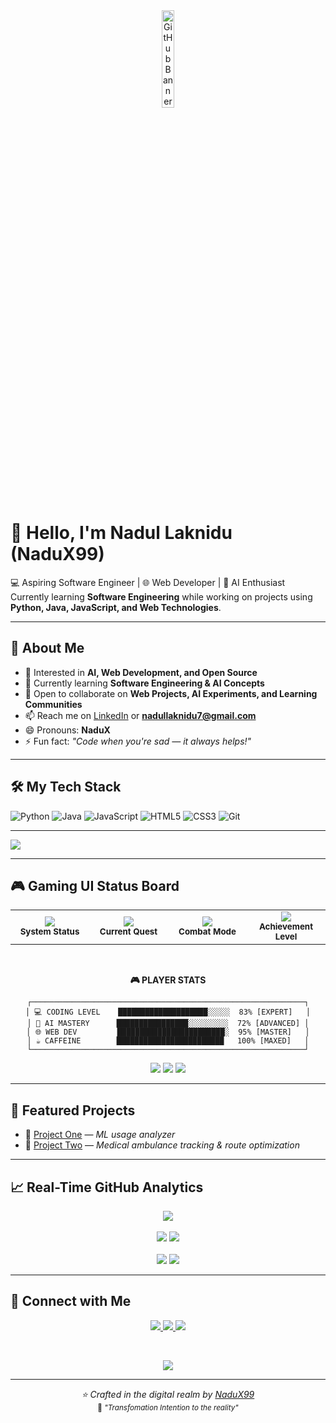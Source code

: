 
<div align="center">
  <img src="https://github.com/user-attachments/assets/bd438c2c-8b88-4a65-bedc-362db9fe016f" width="20%" alt="GitHub Banner"/>
</div>

# 👋 Hello, I'm Nadul Laknidu (NaduX99)
💻 Aspiring Software Engineer | 🌐 Web Developer | 🤖 AI Enthusiast  
Currently learning **Software Engineering** while working on projects using **Python, Java, JavaScript, and Web Technologies**.

---

## 👀 About Me
- 🎯 Interested in **AI, Web Development, and Open Source**
- 🌱 Currently learning **Software Engineering & AI Concepts**
- 💬 Open to collaborate on **Web Projects, AI Experiments, and Learning Communities**
- 📫 Reach me on [LinkedIn](https://www.linkedin.com/in/nadul-laknidu-53a244357) or **nadullaknidu7@gmail.com**
- 😄 Pronouns: **NaduX**
- ⚡ Fun fact: *"Code when you're sad — it always helps!"*

---

## 🛠 My Tech Stack
![Python](https://img.shields.io/badge/-Python-05122A?style=flat&logo=python)
![Java](https://img.shields.io/badge/-Java-05122A?style=flat&logo=java)
![JavaScript](https://img.shields.io/badge/-JavaScript-05122A?style=flat&logo=javascript)
![HTML5](https://img.shields.io/badge/-HTML5-05122A?style=flat&logo=html5)
![CSS3](https://img.shields.io/badge/-CSS3-05122A?style=flat&logo=css3)
![Git](https://img.shields.io/badge/-Git-05122A?style=flat&logo=git)

---

<!-- Modern GitHub Trophies -->
<img src="https://github-profile-trophy.vercel.app/?username=NaduX99&theme=radical&no-frame=true&no-bg=false&margin-w=4&row=2&column=4&rank=SECRET,SSS,SS,S,AAA,AA,A,B,C" />

</div>

---

## 🎮 Gaming UI Status Board
<div align="center">
  
<!-- Cyberpunk Style Status Cards -->
<table>
<tr>
<td align="center" width="25%">
<img src="https://img.shields.io/badge/⚡_POWER_CORE-ONLINE-00ff41?style=for-the-badge&logo=lightning&logoColor=white&labelColor=0d1117&color=00ff41" />
<br>
<sub><b>System Status</b></sub>
</td>
<td align="center" width="25%">
<img src="https://img.shields.io/badge/🎯_MISSION-CODING-ff073a?style=for-the-badge&logo=target&logoColor=white&labelColor=0d1117&color=ff073a" />
<br>
<sub><b>Current Quest</b></sub>
</td>
<td align="center" width="25%">
<img src="https://img.shields.io/badge/🔥_STREAK-ACTIVE-ffa500?style=for-the-badge&logo=fire&logoColor=white&labelColor=0d1117&color=ffa500" />
<br>
<sub><b>Combat Mode</b></sub>
</td>
<td align="center" width="25%">
<img src="https://img.shields.io/badge/🏆_RANK-LEGEND-9945ff?style=for-the-badge&logo=trophy&logoColor=white&labelColor=0d1117&color=9945ff" />
<br>
<sub><b>Achievement Level</b></sub>
</td>
</tr>
</table>

<!-- Gaming Progress Bars -->
<br>

**🎮 PLAYER STATS**
```
┌─────────────────────────────────────────────────────────────┐
│ 💻 CODING LEVEL    ████████████████████░░░░░  83% [EXPERT]   │
│ 🤖 AI MASTERY      ████████████████░░░░░░░░░  72% [ADVANCED] │
│ 🌐 WEB DEV         ████████████████████████░  95% [MASTER]   │
│ ☕ CAFFEINE        ████████████████████████   100% [MAXED]   │
└─────────────────────────────────────────────────────────────┘
```

<!-- Neon Style Badges -->
<img src="https://img.shields.io/badge/🌟_XP_EARNED-15,847-00d4ff?style=for-the-badge&logo=star&logoColor=white&labelColor=000000" />
<img src="https://img.shields.io/badge/⚔️_BUGS_DEFEATED-342-ff4757?style=for-the-badge&logo=bug&logoColor=white&labelColor=000000" />
<img src="https://img.shields.io/badge/🎨_PROJECTS_BUILT-28-5f27cd?style=for-the-badge&logo=rocket&logoColor=white&labelColor=000000" />

</div>

---

## 🌟 Featured Projects
- 🔧 [Project One](https://github.com/NaduX99/project-one) — *ML usage analyzer*
- 🚀 [Project Two](https://github.com/NaduX99/project-two) — *Medical ambulance tracking & route optimization*

---

## 📈 Real-Time GitHub Analytics
<div align="center">
  <!-- Updated profile summary with faster refresh -->
  <img src="https://github-profile-summary-cards.vercel.app/api/cards/profile-details?username=NaduX99&theme=radical" />
  <br><br>
  <!-- Language cards with better caching -->
  <img src="https://github-profile-summary-cards.vercel.app/api/cards/repos-per-language?username=NaduX99&theme=radical" />
  <img src="https://github-profile-summary-cards.vercel.app/api/cards/most-commit-language?username=NaduX99&theme=radical" />
  <br><br>
  <!-- Additional analytics -->
  <img src="https://github-profile-summary-cards.vercel.app/api/cards/stats?username=NaduX99&theme=radical" />
  <img src="https://github-profile-summary-cards.vercel.app/api/cards/productive-time?username=NaduX99&theme=radical&utcOffset=5.5" />
</div>

---

## 🔗 Connect with Me
<p align="center">
  <a href="https://github.com/NaduX99">
    <img src="https://img.shields.io/badge/GitHub-100000?style=for-the-badge&logo=github&logoColor=white&labelColor=000000" />
  </a>
  <a href="https://www.linkedin.com/in/nadul-laknidu-53a244357">
    <img src="https://img.shields.io/badge/LinkedIn-0077B5?style=for-the-badge&logo=linkedin&logoColor=white&labelColor=000000" />
  </a>
  <a href="mailto:nadullaknidu7@gmail.com">
    <img src="https://img.shields.io/badge/Gmail-D14836?style=for-the-badge&logo=gmail&logoColor=white&labelColor=000000" />
  </a>
</p>

<!-- Gaming Terminal Style Footer -->
<div align="center">
<br>
<p>
  <img src="https://komarev.com/ghpvc/?username=NaduX99&label=MATRIX+ACCESSED&color=00ff00&style=for-the-badge&labelColor=000000" />
</p>

</div>

---

<div align="center">
  <i>⭐️ Crafted in the digital realm by <a href="https://github.com/NaduX99">NaduX99</a></i>
  <br>
  <sub>🚀 <i>"Transfomation Intention to the reality"</i></sub>
</div>
